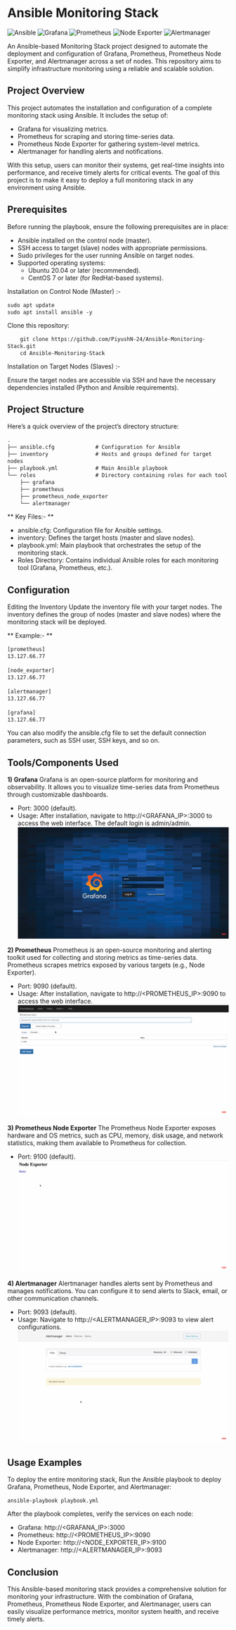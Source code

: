 # Ansible Monitoring Stack
![Ansible](https://img.shields.io/badge/Ansible-red?style=flat-square)
![Grafana](https://img.shields.io/badge/Grafana-orange?style=flat-square)
![Prometheus](https://img.shields.io/badge/Prometheus-brightgreen?style=flat-square)
![Node Exporter](https://img.shields.io/badge/Node_Exporter-yellow?style=flat-square)
![Alertmanager](https://img.shields.io/badge/Alertmanager-purple?style=flat-square)


An Ansible-based Monitoring Stack project designed to automate the deployment and configuration of Grafana, Prometheus, Prometheus Node Exporter, and Alertmanager across a set of nodes. This repository aims to simplify infrastructure monitoring using a reliable and scalable solution.

## Project Overview

This project automates the installation and configuration of a complete monitoring stack using Ansible. It includes the setup of:

- Grafana for visualizing metrics.
- Prometheus for scraping and storing time-series data.
- Prometheus Node Exporter for gathering system-level metrics.
- Alertmanager for handling alerts and notifications.

With this setup, users can monitor their systems, get real-time insights into performance, and receive timely alerts for critical events. The goal of this project is to make it easy to deploy a full monitoring stack in any environment using Ansible.

## Prerequisites

Before running the playbook, ensure the following prerequisites are in place:

-   Ansible installed on the control node (master).
-   SSH access to target (slave) nodes with appropriate permissions.
-   Sudo privileges for the user running Ansible on target nodes.
-   Supported operating systems:
      - Ubuntu 20.04 or later (recommended).
      - CentOS 7 or later (for RedHat-based systems).

Installation on Control Node (Master) :-
```
sudo apt update
sudo apt install ansible -y
```
Clone this repository:
```
    git clone https://github.com/PiyushN-24/Ansible-Monitoring-Stack.git
    cd Ansible-Monitoring-Stack
```

Installation on Target Nodes (Slaves) :-

Ensure the target nodes are accessible via SSH and have the necessary dependencies installed (Python and Ansible requirements).

## Project Structure

Here’s a quick overview of the project’s directory structure:
```
.
├── ansible.cfg             # Configuration for Ansible
├── inventory               # Hosts and groups defined for target nodes
├── playbook.yml            # Main Ansible playbook
└── roles                   # Directory containing roles for each tool
    ├── grafana
    ├── prometheus
    ├── prometheus_node_exporter
    └── alertmanager
```
** Key Files:- **
- ansible.cfg: Configuration file for Ansible settings.
- inventory: Defines the target hosts (master and slave nodes).
- playbook.yml: Main playbook that orchestrates the setup of the monitoring stack.
- Roles Directory: Contains individual Ansible roles for each monitoring tool (Grafana, Prometheus, etc.).

## Configuration

Editing the Inventory
Update the inventory file with your target nodes. The inventory defines the group of nodes (master and slave nodes) where the monitoring stack will be deployed.

** Example:- **
```
[prometheus]
13.127.66.77

[node_exporter]
13.127.66.77

[alertmanager]
13.127.66.77

[grafana]
13.127.66.77
```
You can also modify the ansible.cfg file to set the default connection parameters, such as SSH user, SSH keys, and so on.

## Tools/Components Used 

**1) Grafana**
Grafana is an open-source platform for monitoring and observability. It allows you to visualize time-series data from Prometheus through customizable dashboards.
- Port: 3000 (default).
- Usage: After installation, navigate to http://<GRAFANA_IP>:3000 to access the web interface. The default login is admin/admin.
![Grafana Dashboard](./images/Grafana.png)

**2) Prometheus**
Prometheus is an open-source monitoring and alerting toolkit used for collecting and storing metrics as time-series data. Prometheus scrapes metrics exposed by various targets (e.g., Node Exporter).
- Port: 9090 (default).
- Usage: After installation, navigate to http://<PROMETHEUS_IP>:9090 to access the web interface.
![Prometheus Dashboard](./images/Prometheus.png)

**3) Prometheus Node Exporter**
The Prometheus Node Exporter exposes hardware and OS metrics, such as CPU, memory, disk usage, and network statistics, making them available to Prometheus for collection.
- Port: 9100 (default).
![Prometheus Node Exporter Dashboard](./images/Prometheus_Node_Exporter.png)

**4) Alertmanager**
Alertmanager handles alerts sent by Prometheus and manages notifications. You can configure it to send alerts to Slack, email, or other communication channels.
- Port: 9093 (default).
- Usage: Navigate to http://<ALERTMANAGER_IP>:9093 to view alert configurations.
![Alertmanager Dashboard](./images/Alertmanager.png)

## Usage Examples 

To deploy the entire monitoring stack, Run the Ansible playbook to deploy Grafana, Prometheus, Node Exporter, and Alertmanager:
```
ansible-playbook playbook.yml
```
After the playbook completes, verify the services on each node:
-   Grafana: http://<GRAFANA_IP>:3000
-   Prometheus: http://<PROMETHEUS_IP>:9090
-   Node Exporter: http://<NODE_EXPORTER_IP>:9100
-   Alertmanager: http://<ALERTMANAGER_IP>:9093

## Conclusion

This Ansible-based monitoring stack provides a comprehensive solution for monitoring your infrastructure. With the combination of Grafana, Prometheus, Prometheus Node Exporter, and Alertmanager, users can easily visualize performance metrics, monitor system health, and receive timely alerts.
